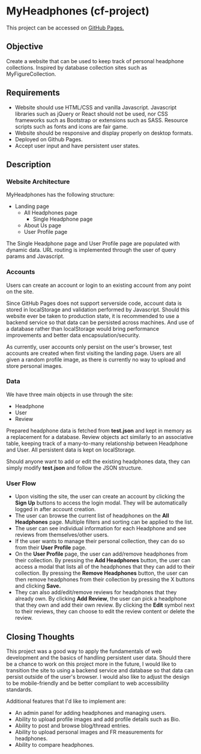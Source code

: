 # MyHeadphones (cf-project)
This project can be accessed on [GitHub Pages.](https://yd24.github.io/cf-project)

## Objective
Create a website that can be used to keep track of personal headphone collections. Inspired by database collection sites
such as MyFigureCollection.

## Requirements
* Website should use HTML/CSS and vanilla Javascript. Javascript libraries such as jQuery or React should not be used, nor CSS
frameworks such as Bootstrap or extensions such as SASS. Resource scripts such as fonts and icons are fair game.
* Website should be responsive and display properly on desktop formats.
* Deployed on Github Pages.
* Accept user input and have persistent user states.

## Description
### Website Architecture
MyHeadphones has the following structure:
* Landing page
  * All Headphones page
    * Single Headphone page
  * About Us page
  * User Profile page

The Single Headphone page and User Profile page are populated with dynamic data. URL routing is implemented through
the user of query params and Javascript.

### Accounts
Users can create an account or login to an existing account from any point on the site. 

Since GitHub Pages does not support serverside code, account data is stored in localStorage and validation performed by Javascript. Should this website ever be taken to production state, it is recommended to use a backend service so that data can be persisted across machines.
And use of a database rather than localStorage would bring performance improvements and better data encapsulation/security.

As currently, user accounts only persist on the user's browser, test accounts are created when first visiting the landing page. Users
are all given a random profile image, as there is currently no way to upload and store personal images.

### Data
We have three main objects in use through the site:
* Headphone
* User
* Review

Prepared headphone data is fetched from **test.json** and kept in memory as a replacement for a database. Review objects act similarly to an
associative table, keeping track of a many-to-many relationship between Headphone and User. All persistent data is kept on localStorage.

Should anyone want to add or edit the existing headphones data, they can simply modify **test.json** and follow the JSON structure.

### User Flow
* Upon visiting the site, the user can create an account by clicking the **Sign Up** buttons to access the login modal. They will be automatically logged in after account creation.
* The user can browse the current list of headphones on the **All Headphones** page. Multiple filters and sorting can be applied
to the list.
* The user can see individual information for each Headphone and see reviews from themselves/other users.
* If the user wants to manage their personal collection, they can do so from their **User Profile** page.
* On the **User Profile** page, the user can add/remove headphones from their collection. By pressing the **Add Headphones** button,
the user can access a modal that lists all of the headphones that they can add to their collection. By pressing the **Remove Headphones** button, the user can then remove headphones from their collection by pressing the X buttons and clicking **Save.**
* They can also add/edit/remove reviews for headphones that they already own. By clicking **Add Review**, the user can pick a headphone
that they own and add their own review. By clicking the **Edit** symbol next to their reviews, they can choose to edit the review content
or delete the review.

## Closing Thoughts
This project was a good way to apply the fundamentals of web development and the basics of handling persistent user data. 
Should there be a chance to work on this project more in the future, I would like to transition the site to using a backend service
and database so that data can persist outside of the user's browser. I would also like to adjust the design to be mobile-friendly
and be better compliant to web accessibility standards. 

Additional features that I'd like to implement are:
* An admin panel for adding headphones and managing users.
* Ability to upload profile images and add profile details such as Bio.
* Ability to post and browse blog/thread entries.
* Ability to upload personal images and FR measurements for headphones.
* Ability to compare headphones.
